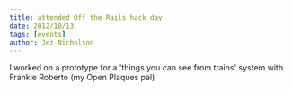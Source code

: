 ```yaml
---
title: attended Off the Rails hack day
date: 2012/10/13
tags: [events]
author: Jez Nicholson
---
```

I worked on a prototype for a 'things you can see from trains' system with Frankie Roberto (my Open Plaques pal)